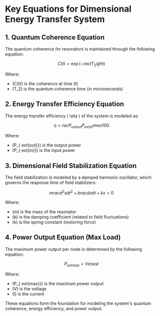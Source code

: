 
# Key Equations for Dimensional Energy Transfer System

## 1. Quantum Coherence Equation
The quantum coherence for resonators is maintained through the following equation:

$$
C(t) = \exp\left(-rac{t}{T_2}ight)
$$

Where:
- \(C(t)\) is the coherence at time \(t\)
- \(T_2\) is the quantum coherence time (in microseconds)

## 2. Energy Transfer Efficiency Equation
The energy transfer efficiency \( \eta \) of the system is modeled as:

$$
\eta = rac{P_{	ext{out}}}{P_{	ext{in}}} 	imes 100
$$

Where:
- \(P_{	ext{out}}\) is the output power
- \(P_{	ext{in}}\) is the input power

## 3. Dimensional Field Stabilization Equation
The field stabilization is modeled by a damped harmonic oscillator, which governs the response time of field stabilizers:

$$
mrac{d^2x}{dt^2} + brac{dx}{dt} + kx = 0
$$

Where:
- \(m\) is the mass of the resonator
- \(b\) is the damping coefficient (related to field fluctuations)
- \(k\) is the spring constant (restoring force)

## 4. Power Output Equation (Max Load)
The maximum power output per node is determined by the following equation:

$$
P_{	ext{max}} = V 	imes I
$$

Where:
- \(P_{	ext{max}}\) is the maximum power output
- \(V\) is the voltage
- \(I\) is the current

These equations form the foundation for modeling the system's quantum coherence, energy efficiency, and power output.
